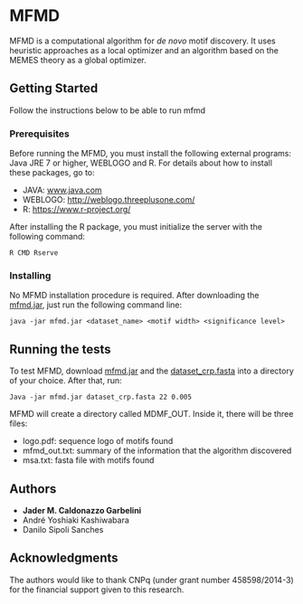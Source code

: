 # MFMD
MFMD is a computational algorithm for *de novo* motif discovery. It uses heuristic approaches as a local optimizer and an algorithm based on the MEMES theory as a global optimizer.

## Getting Started
Follow the instructions below to be able to run mfmd

### Prerequisites
Before running the MFMD, you must install the following external programs: Java JRE 7 or higher, WEBLOGO and R.
For details about how to install these packages, go to:
* JAVA: www.java.com
* WEBLOGO: http://weblogo.threeplusone.com/
* R: https://www.r-project.org/

After installing the R package, you must initialize the server with the following command:
```
R CMD Rserve
```

### Installing
No MFMD installation procedure is required. After downloading the [mfmd.jar](https://github.com/jadermcg/mfmd/blob/master/mfmd.jar), just run the following command line:
```
java -jar mfmd.jar <dataset_name> <motif width> <significance level>
```

## Running the tests
To test MFMD, download [mfmd.jar](https://github.com/jadermcg/mfmd/blob/master/mfmd.jar) and the [dataset_crp.fasta](https://github.com/jadermcg/mfmd/blob/master/dataset_crp.fasta) into a directory of your choice. After that, run:
```
Java -jar mfmd.jar dataset_crp.fasta 22 0.005
```
MFMD will create a directory called MDMF_OUT. Inside it, there will be three files:

* logo.pdf: sequence logo of motifs found
* mfmd_out.txt: summary of the information that the algorithm discovered
* msa.txt: fasta file with motifs found


## Authors
* **Jader M. Caldonazzo Garbelini**
* André Yoshiaki Kashiwabara
* Danilo Sipoli Sanches

## Acknowledgments
The authors would like to thank CNPq (under grant number 458598/2014-3) for the financial support given to this
research.


